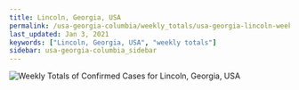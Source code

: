 ```yaml
---
title: Lincoln, Georgia, USA
permalink: /usa-georgia-columbia/weekly_totals/usa-georgia-lincoln-weekly_totals.html
last_updated: Jan 3, 2021
keywords: ["Lincoln, Georgia, USA", "weekly totals"]
sidebar: usa-georgia-columbia_sidebar
---
```


![Weekly Totals of Confirmed Cases for Lincoln, Georgia, USA](/covid_tracker/images/graphs/usa-georgia-lincoln-weekly_totals_graph.png)
